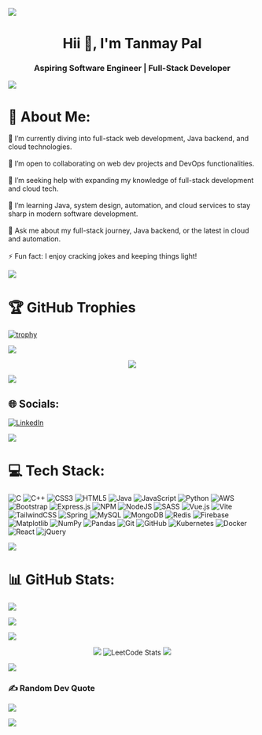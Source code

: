 ![](https://user-images.githubusercontent.com/74038190/212284100-561aa473-3905-4a80-b561-0d28506553ee.gif)
<h1 align="center">Hii 👋, I'm Tanmay Pal</h1>
<h3 align="center">Aspiring Software Engineer | Full-Stack Developer</h3>

![](https://user-images.githubusercontent.com/74038190/212284100-561aa473-3905-4a80-b561-0d28506553ee.gif)
# 💫 About Me:
🔭 I’m currently diving into full-stack web development, Java backend, and cloud technologies.<br><br>👯 I’m open to collaborating on web dev projects and DevOps functionalities.<br><br>🤝 I’m seeking help with expanding my knowledge of full-stack development and cloud tech.<br><br>🌱 I’m learning Java, system design, automation, and cloud services to stay sharp in modern software development.<br><br>💬 Ask me about my full-stack journey, Java backend, or the latest in cloud and automation.<br><br>⚡ Fun fact: I enjoy cracking jokes and keeping things light!

![](https://user-images.githubusercontent.com/74038190/212284100-561aa473-3905-4a80-b561-0d28506553ee.gif)
# 🏆 GitHub Trophies
[![trophy](https://github-profile-trophy.vercel.app/?username=manfredsarixa&theme=matrix)](https://github.com/manfredsarixa/github-profile-trophy&no-frame=true)

![](https://user-images.githubusercontent.com/74038190/212284100-561aa473-3905-4a80-b561-0d28506553ee.gif)

<p align="center">
    <img src="https://komarev.com/ghpvc/?username=manfredsarixa&color=blue">
</p>

![](https://user-images.githubusercontent.com/74038190/212284100-561aa473-3905-4a80-b561-0d28506553ee.gif)

## 🌐 Socials:
[![LinkedIn](https://img.shields.io/badge/LinkedIn-%230077B5.svg?logo=linkedin&logoColor=white)](https://www.linkedin.com/in/tanmay-pal-917881311/) 

![](https://user-images.githubusercontent.com/74038190/212284100-561aa473-3905-4a80-b561-0d28506553ee.gif)

# 💻 Tech Stack:
![C](https://img.shields.io/badge/c-%2300599C.svg?style=for-the-badge&logo=c&logoColor=white) ![C++](https://img.shields.io/badge/c++-%2300599C.svg?style=for-the-badge&logo=c%2B%2B&logoColor=white) ![CSS3](https://img.shields.io/badge/css3-%231572B6.svg?style=for-the-badge&logo=css3&logoColor=white) ![HTML5](https://img.shields.io/badge/html5-%23E34F26.svg?style=for-the-badge&logo=html5&logoColor=white) ![Java](https://img.shields.io/badge/java-%23ED8B00.svg?style=for-the-badge&logo=openjdk&logoColor=white) ![JavaScript](https://img.shields.io/badge/javascript-%23323330.svg?style=for-the-badge&logo=javascript&logoColor=%23F7DF1E) ![Python](https://img.shields.io/badge/python-3670A0?style=for-the-badge&logo=python&logoColor=ffdd54) ![AWS](https://img.shields.io/badge/AWS-%23FF9900.svg?style=for-the-badge&logo=amazon-aws&logoColor=white) ![Bootstrap](https://img.shields.io/badge/bootstrap-%238511FA.svg?style=for-the-badge&logo=bootstrap&logoColor=white) ![Express.js](https://img.shields.io/badge/express.js-%23404d59.svg?style=for-the-badge&logo=express&logoColor=%2361DAFB) ![NPM](https://img.shields.io/badge/NPM-%23CB3837.svg?style=for-the-badge&logo=npm&logoColor=white) ![NodeJS](https://img.shields.io/badge/node.js-6DA55F?style=for-the-badge&logo=node.js&logoColor=white) ![SASS](https://img.shields.io/badge/SASS-hotpink.svg?style=for-the-badge&logo=SASS&logoColor=white) ![Vue.js](https://img.shields.io/badge/vue.js-%2335495e.svg?style=for-the-badge&logo=vuedotjs&logoColor=%234FC08D) ![Vite](https://img.shields.io/badge/vite-%23646CFF.svg?style=for-the-badge&logo=vite&logoColor=white) ![TailwindCSS](https://img.shields.io/badge/tailwindcss-%2338B2AC.svg?style=for-the-badge&logo=tailwind-css&logoColor=white) ![Spring](https://img.shields.io/badge/spring-%236DB33F.svg?style=for-the-badge&logo=spring&logoColor=white) ![MySQL](https://img.shields.io/badge/mysql-4479A1.svg?style=for-the-badge&logo=mysql&logoColor=white) ![MongoDB](https://img.shields.io/badge/MongoDB-%234ea94b.svg?style=for-the-badge&logo=mongodb&logoColor=white) ![Redis](https://img.shields.io/badge/redis-%23DD0031.svg?style=for-the-badge&logo=redis&logoColor=white) ![Firebase](https://img.shields.io/badge/firebase-a08021?style=for-the-badge&logo=firebase&logoColor=ffcd34) ![Matplotlib](https://img.shields.io/badge/Matplotlib-%23ffffff.svg?style=for-the-badge&logo=Matplotlib&logoColor=black) ![NumPy](https://img.shields.io/badge/numpy-%23013243.svg?style=for-the-badge&logo=numpy&logoColor=white) ![Pandas](https://img.shields.io/badge/pandas-%23150458.svg?style=for-the-badge&logo=pandas&logoColor=white) ![Git](https://img.shields.io/badge/git-%23F05033.svg?style=for-the-badge&logo=git&logoColor=white) ![GitHub](https://img.shields.io/badge/github-%23121011.svg?style=for-the-badge&logo=github&logoColor=white) ![Kubernetes](https://img.shields.io/badge/kubernetes-%23326ce5.svg?style=for-the-badge&logo=kubernetes&logoColor=white) ![Docker](https://img.shields.io/badge/docker-%230db7ed.svg?style=for-the-badge&logo=docker&logoColor=white) ![React](https://img.shields.io/badge/react-%2320232a.svg?style=for-the-badge&logo=react&logoColor=%2361DAFB) ![jQuery](https://img.shields.io/badge/jquery-%230769AD.svg?style=for-the-badge&logo=jquery&logoColor=white)

![](https://user-images.githubusercontent.com/74038190/212284100-561aa473-3905-4a80-b561-0d28506553ee.gif)

# 📊 GitHub Stats:

![](https://github-readme-stats.vercel.app/api?username=manfredsarixa&theme=omni&hide_border=false&include_all_commits=false&count_private=true)<br>

![](https://github-readme-streak-stats.herokuapp.com/?user=manfredsarixa&theme=omni&hide_border=false)<br>

<!-- ![](https://github-readme-stats.vercel.app/api/top-langs/?username=manfredsarixa&theme=omni&hide_border=false&include_all_commits=false&count_private=true&layout=compact) -->

![](https://user-images.githubusercontent.com/74038190/212284100-561aa473-3905-4a80-b561-0d28506553ee.gif)
<p align="center">
    <img src="https://user-images.githubusercontent.com/74038190/212284115-f47cd8ff-2ffb-4b04-b5bf-4d1c14c0247f.gif">
    <img src="https://leetcard.jacoblin.cool/generalradahnX?theme=dark&font=Baloo%202&ext=heatmap" alt="LeetCode Stats">
    <img src="https://user-images.githubusercontent.com/74038190/212284115-f47cd8ff-2ffb-4b04-b5bf-4d1c14c0247f.gif">
</p>

![](https://user-images.githubusercontent.com/74038190/212284100-561aa473-3905-4a80-b561-0d28506553ee.gif)

### ✍️ Random Dev Quote
![](https://quotes-github-readme.vercel.app/api?type=horizontal&theme=radical)
<!-- [![](https://visitcount.itsvg.in/api?id=manfredsarixa&icon=0&color=0)](https://visitcount.itsvg.in) -->

![](https://user-images.githubusercontent.com/74038190/212284100-561aa473-3905-4a80-b561-0d28506553ee.gif)
